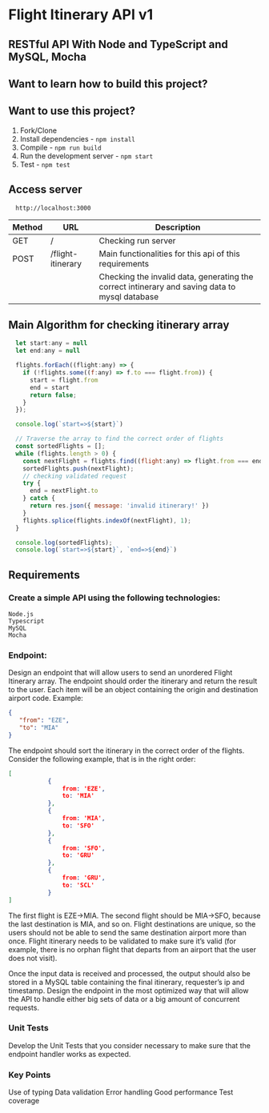 # Flight Itinerary API v1

## RESTful API With Node and TypeScript and MySQL, Mocha

## Want to learn how to build this project?

## Want to use this project?

1. Fork/Clone
2. Install dependencies - `npm install`
3. Compile - `npm run build`
4. Run the development server - `npm start`
5. Test - `npm test`

## Access server

```
  http://localhost:3000
```
| **Method** | **URL**              	| **Description**            	                 |
|----------	|-------------------------|----------------------------------------------|
| GET     	| /     	                | Checking run server 	                       |
| POST    	| /flight-itinerary       | Main functionalities for this api of this requirements   |
|           |                         | Checking the invalid data, generating the correct intinerary and saving data to mysql database

## Main Algorithm for checking itinerary array 

```JavaScript
  let start:any = null
  let end:any = null

  flights.forEach((flight:any) => {
    if (!flights.some((f:any) => f.to === flight.from)) {
      start = flight.from
      end = start
      return false;
    }
  });

  console.log(`start=>${start}`)

  // Traverse the array to find the correct order of flights
  const sortedFlights = [];
  while (flights.length > 0) {
    const nextFlight = flights.find((flight:any) => flight.from === end);
    sortedFlights.push(nextFlight);
    // checking validated request
    try {
      end = nextFlight.to
    } catch {
      return res.json({ message: 'invalid itinerary!' })
    }
    flights.splice(flights.indexOf(nextFlight), 1);
  }

  console.log(sortedFlights);
  console.log(`start=>${start}`, `end=>${end}`)
```

## Requirements

### Create a simple API using the following technologies:
    Node.js
    Typescript
    MySQL
    Mocha

### Endpoint:
Design an endpoint that will allow users to send an unordered Flight Itinerary array. The endpoint should order the itinerary and return the result to the user.
Each item will be an object containing the origin and destination airport code. Example:
```json
{
   "from": "EZE",
   "to": "MIA"
}
```

The endpoint should sort the itinerary in the correct order of the flights. Consider the following example, that is in the right order:
```json
[
           {
               from: 'EZE',
               to: 'MIA'
           },
           {
               from: 'MIA',
               to: 'SFO'
           },
           {
               from: 'SFO',
               to: 'GRU'
           },
           {
               from: 'GRU',
               to: 'SCL'
           }
]	
```
The first flight is EZE->MIA. The second flight should be MIA->SFO, because the last destination is MIA, and so on.
Flight destinations are unique, so the users should not be able to send the same destination airport more than once.
Flight itinerary needs to be validated to make sure it’s valid (for example, there is no orphan flight that departs from an airport that the user does not visit).

Once the input data is received and processed, the output should also be stored in a MySQL table containing the final itinerary, requester’s ip and timestamp.
Design the endpoint in the most optimized way that will allow the API to handle either big sets of data or a big amount of concurrent requests.

### Unit Tests
Develop the Unit Tests that you consider necessary to make sure that the endpoint handler works as expected.

### Key Points
  Use of typing
  Data validation
  Error handling
  Good performance
  Test coverage
